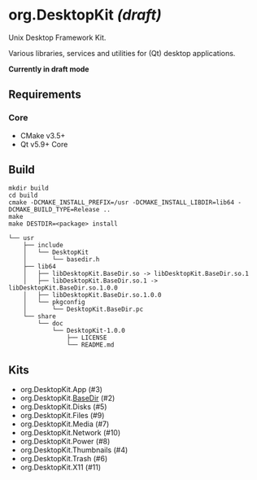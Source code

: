# org.DesktopKit *(draft)*

Unix Desktop Framework Kit.

Various libraries, services and utilities for (Qt) desktop applications.

**Currently in draft mode**

## Requirements

### Core

* CMake v3.5+
* Qt v5.9+ Core

## Build

```
mkdir build
cd build
cmake -DCMAKE_INSTALL_PREFIX=/usr -DCMAKE_INSTALL_LIBDIR=lib64 -DCMAKE_BUILD_TYPE=Release ..
make
make DESTDIR=<package> install
```
```
└── usr
    ├── include
    │   └── DesktopKit
    │       └── basedir.h
    ├── lib64
    │   ├── libDesktopKit.BaseDir.so -> libDesktopKit.BaseDir.so.1
    │   ├── libDesktopKit.BaseDir.so.1 -> libDesktopKit.BaseDir.so.1.0.0
    │   ├── libDesktopKit.BaseDir.so.1.0.0
    │   └── pkgconfig
    │       └── DesktopKit.BaseDir.pc
    └── share
        └── doc
            └── DesktopKit-1.0.0
                ├── LICENSE
                └── README.md
```

## Kits

* org.DesktopKit.App (#3)
* org.DesktopKit.[BaseDir](kits/basedir/README.md) (#2)
* org.DesktopKit.Disks (#5)
* org.DesktopKit.Files (#9)
* org.DesktopKit.Media (#7)
* org.DesktopKit.Network (#10)
* org.DesktopKit.Power (#8)
* org.DesktopKit.Thumbnails (#4)
* org.DesktopKit.Trash (#6)
* org.DesktopKit.X11 (#11)
